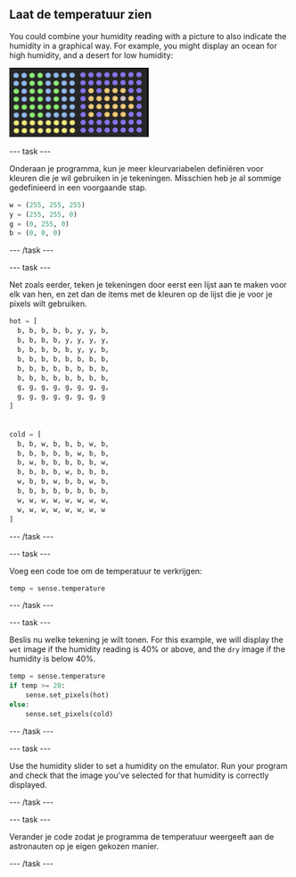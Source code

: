 ## Laat de temperatuur zien

You could combine your humidity reading with a picture to also indicate the humidity in a graphical way. For example, you might display an ocean for high humidity, and a desert for low humidity:

![Heet en koud](images/wet-dry.png)

\--- task \---

Onderaan je programma, kun je meer kleurvariabelen definiëren voor kleuren die je wil gebruiken in je tekeningen. Misschien heb je al sommige gedefinieerd in een voorgaande stap.

```python
w = (255, 255, 255)
y = (255, 255, 0)
g = (0, 255, 0)
b = (0, 0, 0)
```

\--- /task \---

\--- task \---

Net zoals eerder, teken je tekeningen door eerst een lijst aan te maken voor elk van hen, en zet dan de items met de kleuren op de lijst die je voor je pixels wilt gebruiken.

```python
hot = [
  b, b, b, b, b, y, y, b,
  b, b, b, b, y, y, y, y,
  b, b, b, b, b, y, y, b,
  b, b, b, b, b, b, b, b,
  b, b, b, b, b, b, b, b,
  b, b, b, b, b, b, b, b,
  g, g, g, g, g, g, g, g,
  g, g, g, g, g, g, g, g
]


cold = [
  b, b, w, b, b, b, w, b,
  b, b, b, b, b, w, b, b,
  b, w, b, b, b, b, b, w,
  b, b, b, b, w, b, b, b,
  w, b, b, w, b, b, w, b,
  b, b, b, b, b, b, b, b,
  w, w, w, w, w, w, w, w,
  w, w, w, w, w, w, w, w
]
```

\--- /task \---

\--- task \---

Voeg een code toe om de temperatuur te verkrijgen:

```python
temp = sense.temperature
```

\--- /task \---

\--- task \---

Beslis nu welke tekening je wilt tonen. For this example, we will display the `wet` image if the humidity reading is 40% or above, and the `dry` image if the humidity is below 40%.

```python
temp = sense.temperature
if temp >= 20:
    sense.set_pixels(hot)
else:
    sense.set_pixels(cold)
```

\--- /task \---

\--- task \---

Use the humidity slider to set a humidity on the emulator. Run your program and check that the image you've selected for that humidity is correctly displayed.

\--- /task \---

\--- task \---

Verander je code zodat je programma de temperatuur weergeeft aan de astronauten op je eigen gekozen manier.

\--- /task \---